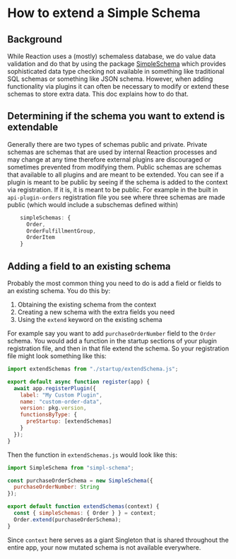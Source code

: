 # How to extend a Simple Schema

## Background

While Reaction uses a (mostly) schemaless database, we do value data validation and do that by using the package [SimpleSchema](https://www.npmjs.com/package/simpl-schema) which provides
sophisticated data type checking not available in something like traditional SQL schemas or something like JSON schema. However, when
adding functionality via plugins it can often be necessary to modify or extend these schemas to store extra data. This doc explains how to do that.

## Determining if the schema you want to extend is extendable

Generally there are two types of schemas public and private. Private schemas are schemas that are used by internal Reaction
processes and may change at any time therefore external plugins are discouraged or sometimes prevented from modifying them.
Public schemas are schemas that available to all plugins and are meant to be extended. You can see if a plugin is meant to be
public by seeing if the schema is added to the context via registration. If it is, it is meant to be public. For example in the built in
`api-plugin-orders` registration file you see where three schemas are made public (which would include a subschemas defined within)

```js file=index.js
    simpleSchemas: {
      Order,
      OrderFulfillmentGroup,
      OrderItem
    }
```

## Adding a field to an existing schema

Probably the most common thing you need to do is add a field or fields to an existing schema. You do this by:

1. Obtaining the existing schema from the context
2. Creating a new schema with the extra fields you need
3. Using the `extend` keyword on the existing schema

For example say you want to add `purchaseOrderNumber` field to the `Order` schema. You would add a function in the startup sections of
your plugin registration file, and then in that file extend the schema. So your registration file might look something like this:

```js title=index.js
import extendSchemas from "./startup/extendSchema.js";

export default async function register(app) {
  await app.registerPlugin({
    label: "My Custom Plugin",
    name: "custom-order-data",
    version: pkg.version,
    functionsByType: {
      preStartup: [extendSchemas]
    }
  });
}
```

Then the function in `extendSchemas.js` would look like this:

```js title=extendSchemas.js
import SimpleSchema from "simpl-schema";

const purchaseOrderSchema = new SimpleSchema({
  purchaseOrderNumber: String
});

export default function extendSchemas(context) {
  const { simpleSchemas: { Order } } = context;
  Order.extend(purchaseOrderSchema);
}
 ```

Since `context` here serves as a giant Singleton that is shared throughout the entire app, your now mutated schema is not available everywhere.
